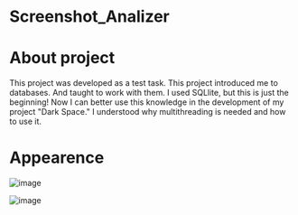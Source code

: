 # Screenshot_Analizer

# About project

This project was developed as a test task.
This project introduced me to databases. And taught to work with them. I used SQLlite, but this is just the beginning! Now I can better use this knowledge in the development of my project "Dark Space."
I understood why multithreading is needed and how to use it.


# Appearence

![image](https://github.com/0leksandrBondar/Screenshot_Analizer/assets/104301715/79c38bd2-eb67-41e8-8852-9fcac07543fe)

![image](https://github.com/0leksandrBondar/Screenshot_Analizer/assets/104301715/0b833f80-13d1-4b7d-b50d-136238798e38)
